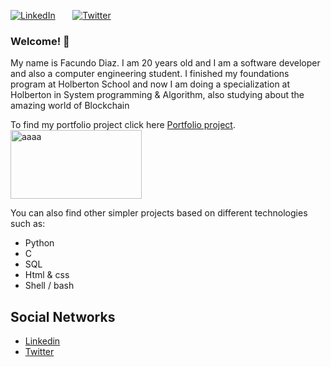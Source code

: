 <p> <a href="https://www.linkedin.com/in/facundo-diaz-noya/" target="_blank"><img alt="LinkedIn" src="https://img.shields.io/badge/linkedin-%230077B5.svg?&style=for-the-badge&logo=linkedin&logoColor=white" /></a> 
&nbsp;&nbsp;&nbsp;&nbsp;&nbsp; <a href="https://twitter.com/facudiazuy" target="_blank"><img alt="Twitter" src="https://img.shields.io/badge/twitter-%231DA1F2.svg?&style=for-the-badge&logo=twitter&logoColor=white" /></a>
</p>

### Welcome! 👋

My name is Facundo Diaz. I am 20 years old and I am a software developer and also a computer engineering student.
I finished my foundations program at Holberton School and now I am doing a specialization at Holberton in System programming & Algorithm, also studying about the amazing world of Blockchain


To find my portfolio project click here [Portfolio project](https://github.com/facu2279/sigma-crypto_assistant).
<br>
<img src="https://github.com/facu2279/sigma-crypto_assistant/blob/main/web_dynamic/static/img/sigma_logo.png" alt="aaaa" width="210" height="110">


You can also find other simpler projects based on different technologies such as:

- Python
- C
- SQL
- Html & css
- Shell / bash

Social Networks
-------------------
- [Linkedin](https://www.linkedin.com/in/facundo-d%C3%ADaz-720110149/)
- [Twitter](https://twitter.com/facudiazuy)
